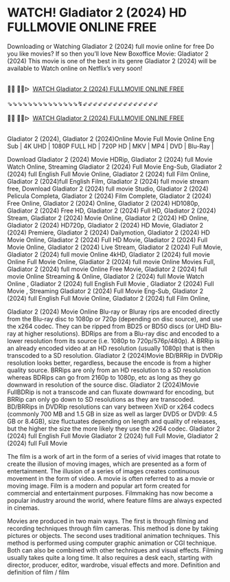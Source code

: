 WATCH! Gladiator 2 (2024) HD FULLMOVIE ONLINE FREE
=
Downloading or Watching Gladiator 2 (2024) full movie online for free Do you like movies? If so then you’ll love New Boxoffice Movie: Gladiator 2 (2024) This movie is one of the best in its genre Gladiator 2 (2024) will be available to Watch online on Netflix’s very soon!

<div><br /></div><div>🔴🔴 🔴🔴ᐅ&nbsp;&nbsp;<a href="https://t.co/S2EFMfWvPe">WATCH Gladiator 2 (2024) FULLMOVIE ONLINE FREE</a></div><div><br /></div><div><div>⇘⇘⇘⇘⇘⇘⇘⇘⇘⇘⇘⇘⇘⇘↯⇙⇙⇙⇙⇙⇙⇙⇙⇙⇙⇙⇙⇙⇙⇙</div></div><div><br /></div><div><div><div><div>🔴🔴 🔴🔴ᐅ&nbsp;&nbsp;<a href="https://t.co/ZcBWgBFXLC">WATCH Gladiator 2 (2024) FULLMOVIE ONLINE FREE</a></div><div><br /></div></div></div></div>

Gladiator 2 (2024), Gladiator 2 (2024)Online Movie Full Movie Online Eng Sub
| 4K UHD | 1080P FULL HD | 720P HD | MKV | MP4 | DVD | Blu-Ray |

Download Gladiator 2 (2024) Movie HDRip,
Gladiator 2 (2024) full Movie Watch Online,
Streaming Gladiator 2 (2024) Full Movie Eng-Sub,
Gladiator 2 (2024) full English Full Movie Online,
Gladiator 2 (2024) full Film Online,
Gladiator 2 (2024)full English Film,
Gladiator 2 (2024) full movie stream free,
Download Gladiator 2 (2024) full movie Studio,
Gladiator 2 (2024) Pelicula Completa,
Gladiator 2 (2024) Film Complete,
Gladiator 2 (2024) Free Online,
Gladiator 2 (2024) Online,
Gladiator 2 (2024) HD1080p,
Gladiator 2 (2024) Free HD,
Gladiator 2 (2024) Full HD,
Gladiator 2 (2024) Stream,
Gladiator 2 (2024) Movie Online,
Gladiator 2 (2024) HD Online,
Gladiator 2 (2024) HD720p,
Gladiator 2 (2024) HD Movie,
Gladiator 2 (2024) Premiere,
Gladiator 2 (2024) Dailymotion,
Gladiator 2 (2024) HD Movie Online,
Gladiator 2 (2024) Full HD Movie,
Gladiator 2 (2024) Full Movie Online,
Gladiator 2 (2024) Live Stream,
Gladiator 2 (2024) Full Movie,
Gladiator 2 (2024) full movie Online 4kHD,
Gladiator 2 (2024) full movie Online Full Movie Online,
Gladiator 2 (2024) full movie Online Movies Full,
Gladiator 2 (2024) full movie Online Free Movie,
Gladiator 2 (2024) full movie Online Streaming & Online,
Gladiator 2 (2024) full Movie Watch Online ,
Gladiator 2 (2024) full English Full Movie ,
Gladiator 2 (2024) Full Movie ,
Streaming Gladiator 2 (2024) Full Movie Eng-Sub,
Gladiator 2 (2024) full English Full Movie Online,
Gladiator 2 (2024) full Film Online,


Gladiator 2 (2024) Movie Online Blu-ray or Bluray rips are encoded directly from the Blu-ray disc to 1080p or 720p (depending on disc source), and use the x264 codec. They can be ripped from BD25 or BD50 discs (or UHD Blu-ray at higher resolutions). BDRips are from a Blu-ray disc and encoded to a lower resolution from its source (i.e. 1080p to 720p/576p/480p). A BRRip is an already encoded video at an HD resolution (usually 1080p) that is then transcoded to a SD resolution. Gladiator 2 (2024)Movie BD/BRRip in DVDRip resolution looks better, regardless, because the encode is from a higher quality source. BRRips are only from an HD resolution to a SD resolution whereas BDRips can go from 2160p to 1080p, etc as long as they go downward in resolution of the source disc. Gladiator 2 (2024)Movie FullBDRip is not a transcode and can fluxate downward for encoding, but BRRip can only go down to SD resolutions as they are transcoded. BD/BRRips in DVDRip resolutions can vary between XviD or x264 codecs (commonly 700 MB and 1.5 GB in size as well as larger DVD5 or DVD9: 4.5 GB or 8.4GB), size fluctuates depending on length and quality of releases, but the higher the size the more likely they use the x264 codec. 
Gladiator 2 (2024) full English Full Movie Gladiator 2 (2024) full Full Movie, Gladiator 2 (2024) full Full Movie 

The film is a work of art in the form of a series of vivid images that rotate to create the illusion of moving images, which are presented as a form of entertainment. The illusion of a series of images creates continuous movement in the form of video. A movie is often referred to as a movie or moving image. Film is a modern and popular art form created for commercial and entertainment purposes. Filmmaking has now become a popular industry around the world, where feature films are always expected in cinemas.

Movies are produced in two main ways. The first is through filming and recording techniques through film cameras. This method is done by taking pictures or objects. The second uses traditional animation techniques. This method is performed using computer graphic animation or CGI technique. Both can also be combined with other techniques and visual effects. Filming usually takes quite a long time. It also requires a desk each, starting with director, producer, editor, wardrobe, visual effects and more. Definition and definition of film / film

